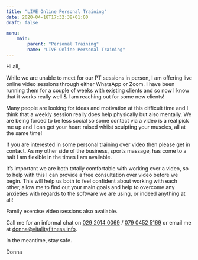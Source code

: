 ```yaml
---
title: "LIVE Online Personal Training"
date: 2020-04-18T17:32:38+01:00
draft: false

menu:
    main:
        parent: "Personal Training"
        name: "LIVE Online Personal Training"
---
```


Hi all,

While we are unable to meet for our PT sessions in person,  I am offering live online video sessions through either WhatsApp or Zoom. I have been running them for a couple of weeks with existing clients and so now I know that it works really well & I am reaching out for some new clients!

Many people are looking for ideas and motivation at this difficult time and I think that a weekly session really does help physically but also mentally. We are being forced to be less social so some contact via a video is a real pick me up and I can get your heart raised whilst sculpting your muscles, all at the same time!

If you are interested in some personal training over video then please get in contact. As my other side of the business, sports massage, has come to a halt I am flexible in the times I am available.

It’s important we are both totally comfortable with working over a video, so to help with this I can provide a free consultation over video before we begin. This will help us both to feel confident about working with each other, allow me to find out your main goals and help to overcome any anxieties with regards to the software we are using, or indeed anything at all! 

Family exercise video sessions also available.

Call me for an informal chat on <a href="tel:+442920140069">029 2014 0069</a> / <a href="tel:+447904525169">079 0452 5169</a> or email me at <a href="mailto:donna@vitalityfitness.info">donna@vitalityfitness.info</a>.

In the meantime, stay safe.

Donna
